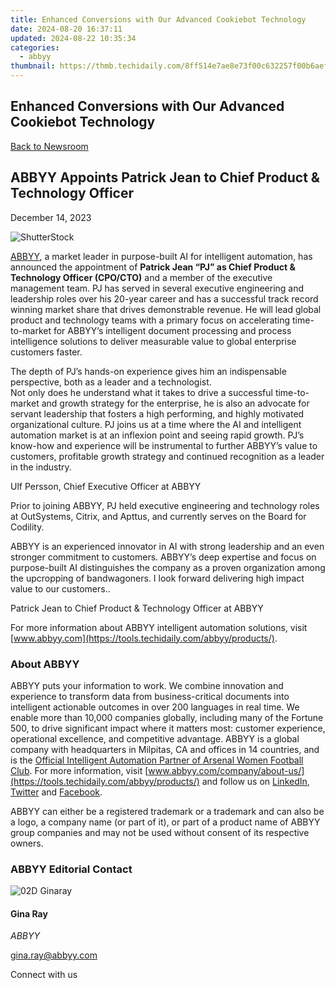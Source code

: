```yaml
---
title: Enhanced Conversions with Our Advanced Cookiebot Technology
date: 2024-08-20 16:37:11
updated: 2024-08-22 10:35:34
categories:
  - abbyy
thumbnail: https://thmb.techidaily.com/8ff514e7ae8e73f00c632257f00b6aefbc08dc01d831c81a6f2628b843ff494a.jpg
---
```


## Enhanced Conversions with Our Advanced Cookiebot Technology

[Back to Newsroom](https://tools.techidaily.com/abbyy/products/)

## ABBYY Appoints Patrick Jean to Chief Product & Technology Officer

December 14, 2023

![ShutterStock](https://content.abbyy.com/-/media/project/abbyy/abbyy/branchtemplates/shutterstock_1272462163_1296-x-729.jpg?h=729&iar=0&w=1296)

[ABBYY](https://tools.techidaily.com/abbyy/products/), a market leader in purpose-built AI for intelligent automation, has announced the appointment of **Patrick Jean “PJ” as Chief Product & Technology Officer (CPO/CTO)** and a member of the executive management team. PJ has served in several executive engineering and leadership roles over his 20-year career and has a successful track record winning market share that drives demonstrable revenue. He will lead global product and technology teams with a primary focus on accelerating time-to-market for ABBYY’s intelligent document processing and process intelligence solutions to deliver measurable value to global enterprise customers faster.

The depth of PJ’s hands-on experience gives him an indispensable perspective, both as a leader and a technologist.  
Not only does he understand what it takes to drive a successful time-to-market and growth strategy for the enterprise, he is also an advocate for servant leadership that fosters a high performing, and highly motivated organizational culture. PJ joins us at a time where the AI and intelligent automation market is at an inflexion point and seeing rapid growth. PJ’s know-how and experience will be instrumental to further ABBYY’s value to customers, profitable growth strategy and continued recognition as a leader in the industry.

Ulf Persson, Chief Executive Officer at ABBYY

Prior to joining ABBYY, PJ held executive engineering and technology roles at OutSystems, Citrix, and Apttus, and currently serves on the Board for Codility.

ABBYY is an experienced innovator in AI with strong leadership and an even stronger commitment to customers. ABBYY’s deep expertise and focus on purpose-built AI distinguishes the company as a proven organization among the upcropping of bandwagoners. I look forward delivering high impact value to our customers..

Patrick Jean to Chief Product & Technology Officer at ABBYY

For more information about ABBYY intelligent automation solutions, visit [www.abbyy.com](https://tools.techidaily.com/abbyy/products/).  

### About ABBYY

ABBYY puts your information to work. We combine innovation and experience to transform data from business-critical documents into intelligent actionable outcomes in over 200 languages in real time. We enable more than 10,000 companies globally, including many of the Fortune 500, to drive significant impact where it matters most: customer experience, operational excellence, and competitive advantage. ABBYY is a global company with headquarters in Milpitas, CA and offices in 14 countries, and is the [Official Intelligent Automation Partner of Arsenal Women Football Club](https://tools.techidaily.com/abbyy/products/). For more information, visit [www.abbyy.com/company/about-us/](https://tools.techidaily.com/abbyy/products/) and follow us on [LinkedIn](https://www.linkedin.com/company/abbyy), [Twitter](https://twitter.com/ABBYY%5FSoftware) and [Facebook](https://www.facebook.com/ABBYYsoft).

ABBYY can either be a registered trademark or a trademark and can also be a logo, a company name (or part of it), or part of a product name of ABBYY group companies and may not be used without consent of its respective owners.

### ABBYY Editorial Contact

![02D Ginaray](https://static2.abbyy.com/abbyycommedia/23662/02d-ginaray.png)

#### Gina Ray

_ABBYY_

[gina.ray@abbyy.com](https://tools.techidaily.com/abbyy/products/) 

  
Connect with us

<ins class="adsbygoogle"
     style="display:block"
     data-ad-format="autorelaxed"
     data-ad-client="ca-pub-7571918770474297"
     data-ad-slot="1223367746"></ins>



<ins class="adsbygoogle"
     style="display:block"
     data-ad-client="ca-pub-7571918770474297"
     data-ad-slot="8358498916"
     data-ad-format="auto"
     data-full-width-responsive="true"></ins>
